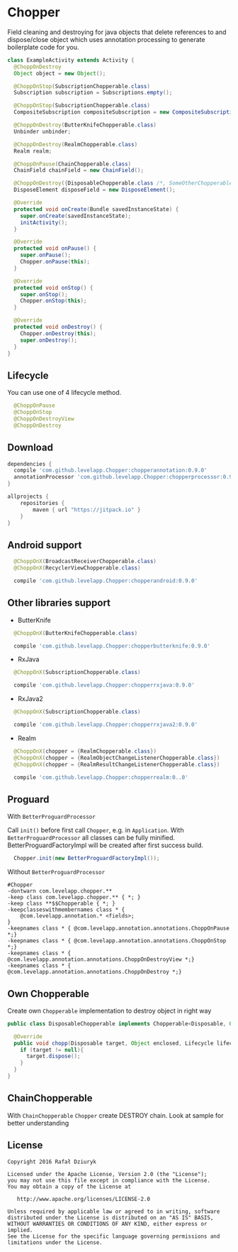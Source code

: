 Chopper
============

Field cleaning and destroying for java objects that delete references to and dispose/close object which uses annotation processing to generate boilerplate
code for you.

```java
class ExampleActivity extends Activity {
  @ChoppOnDestroy
  Object object = new Object();

  @ChoppOnStop(SubscriptionChopperable.class)
  Subscription subscription = Subscriptions.empty();

  @ChoppOnStop(SubscriptionChopperable.class)
  CompositeSubscription compositeSubscription = new CompositeSubscription();

  @ChoppOnDestroy(ButterKnifeChopperable.class)
  Unbinder unbinder;

  @ChoppOnDestroy(RealmChopperable.class)
  Realm realm;

  @ChoppOnPause(ChainChopperable.class)
  ChainField chainField = new ChainField();

  @ChoppOnDestroy({DisposableChopperable.class /*, SomeOtherChopperable.class */})
  DisposeElement disposeField = new DisposeElement();

  @Override
  protected void onCreate(Bundle savedInstanceState) {
    super.onCreate(savedInstanceState);
    initActivity();
  }

  @Override
  protected void onPause() {
    super.onPause();
    Chopper.onPause(this);
  }

  @Override
  protected void onStop() {
    super.onStop();
    Chopper.onStop(this);
  }

  @Override
  protected void onDestroy() {
    Chopper.onDestroy(this);
    super.onDestroy();
  }
}
```

Lifecycle
--------

You can use one of 4 lifecycle method. 

```java
  @ChoppOnPause
  @ChoppOnStop
  @ChoppOnDestroyView
  @ChoppOnDestroy
```

Download
--------

```groovy
dependencies {
  compile 'com.github.levelapp.Chopper:chopperannotation:0.9.0'
  annotationProcessor 'com.github.levelapp.Chopper:chopperprocessor:0.9.0'
}

allprojects {
    repositories {
        maven { url "https://jitpack.io" }
    }
}
```

Android support
--------
```java
  @ChoppOnX(BroadcastReceiverChopperable.class)
  @ChoppOnX(RecyclerViewChopperable.class)
```
```groovy
  compile 'com.github.levelapp.Chopper:chopperandroid:0.9.0'
```

Other libraries support
--------

* ButterKnife
```java
  @ChoppOnX(ButterKnifeChopperable.class)
```
```groovy
  compile 'com.github.levelapp.Chopper:chopperbutterknife:0.9.0'
```

* RxJava
```java
  @ChoppOnX(SubscriptionChopperable.class)
```
```groovy
  compile 'com.github.levelapp.Chopper:chopperrxjava:0.9.0'
```

* RxJava2
```java
  @ChoppOnX(SubscriptionChopperable.class)
```
```groovy
  compile 'com.github.levelapp.Chopper:chopperrxjava2:0.9.0'
```

* Realm
```java
  @ChoppOnX(chopper = {RealmChopperable.class})
  @ChoppOnX(chopper = {RealmObjectChangeListenerChopperable.class})
  @ChoppOnX(chopper = {RealmResultChangeListenerChopperable.class})
```
```groovy
  compile 'com.github.levelapp.Chopper:chopperrealm:0..0'
```

Proguard
--------


With `BetterProguardProcessor`

Call `init()` before first call `Chopper`, e.g. in `Application`.
With `BetterProguardProcessor` all classes can be fully minified.
BetterProguardFactoryImpl will be created after first success build.


```java
  Chopper.init(new BetterProguardFactoryImpl());
```


Without `BetterProguardProcessor`


```
#Chopper
-dontwarn com.levelapp.chopper.**
-keep class com.levelapp.chopper.** { *; }
-keep class **$$Chopperable { *; }
-keepclasseswithmembernames class * {
    @com.levelapp.annotation.* <fields>;
}
-keepnames class * { @com.levelapp.annotation.annotations.ChoppOnPause *;}
-keepnames class * { @com.levelapp.annotation.annotations.ChoppOnStop *;}
-keepnames class * { @com.levelapp.annotation.annotations.ChoppOnDestroyView *;}
-keepnames class * { @com.levelapp.annotation.annotations.ChoppOnDestroy *;}
```


Own Chopperable
--------

Create own `Chopperable` implementation to destroy object in right way


```java
public class DisposableChopperable implements Chopperable<Disposable, Object> {

  @Override
  public void chopp(Disposable target, Object enclosed, Lifecycle lifecycle) {
    if (target != null){
      target.dispose();
    }
  }
}
```

ChainChopperable
--------

With `ChainChopperable` `Chopper` create DESTROY chain.
Look at sample for better understanding

License
-------

    Copyright 2016 Rafał Dziuryk

    Licensed under the Apache License, Version 2.0 (the "License");
    you may not use this file except in compliance with the License.
    You may obtain a copy of the License at

       http://www.apache.org/licenses/LICENSE-2.0

    Unless required by applicable law or agreed to in writing, software
    distributed under the License is distributed on an "AS IS" BASIS,
    WITHOUT WARRANTIES OR CONDITIONS OF ANY KIND, either express or implied.
    See the License for the specific language governing permissions and
    limitations under the License.